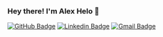 ### Hey there! I'm Alex Helo 👋

[![GitHub Badge](https://img.shields.io/badge/-AlexHelo-black?style=flat-square&logo=GitHub&logoColor=white&link=https://github.com/AlexHelo/)](https://github.com/AlexHelo)
[![Linkedin Badge](https://img.shields.io/badge/-AlexHelo-blue?style=flat-square&logo=Linkedin&logoColor=white&link=https://www.linkedin.com/in/AlexHelo/)](https://www.linkedin.com/in/AlexHelo/)
[![Gmail Badge](https://img.shields.io/badge/-itsAlexHelo@gmail.com-c14438?style=flat-square&logo=Gmail&logoColor=white&link=mailto:itsAlexHelo@gmail.com)](mailto:itsAlexHelo@gmail.com)

<!--
**AlexHelo/AlexHelo** is a ✨ _special_ ✨ repository because its `README.md` (this file) appears on your GitHub profile.

Here are some ideas to get you started:

- 🔭 I’m currently working on ...
- 🌱 I’m currently learning ...
- 👯 I’m looking to collaborate on ...
- 🤔 I’m looking for help with ...
- 💬 Ask me about ...
- 📫 How to reach me: ...
- 😄 Pronouns: ...
- ⚡ Fun fact: ...
-->


